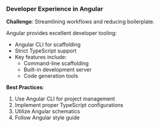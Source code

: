 ### Developer Experience in Angular

**Challenge**: Streamlining workflows and reducing boilerplate.

Angular provides excellent developer tooling:

- Angular CLI for scaffolding
- Strict TypeScript support
- Key features include:
  - Command-line scaffolding
  - Built-in development server
  - Code generation tools

**Best Practices**:
1. Use Angular CLI for project management
2. Implement proper TypeScript configurations
3. Utilize Angular schematics
4. Follow Angular style guide
